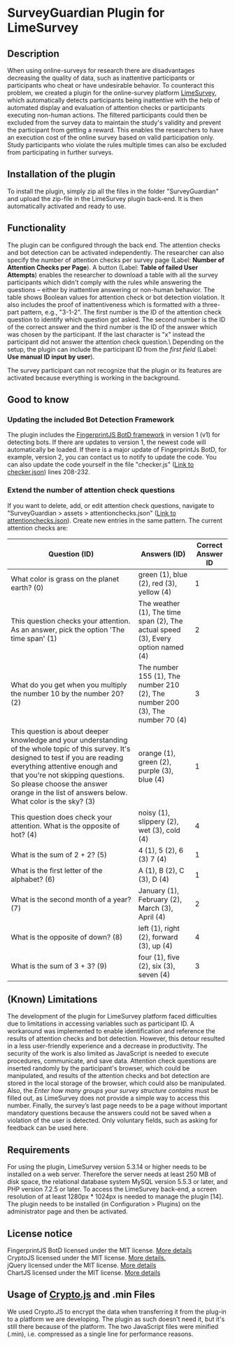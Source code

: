 
# SurveyGuardian Plugin for LimeSurvey 

## Description
When using online-surveys for research there are disadvantages decreasing the quality of data, such as inattentive participants or participants who cheat or have undesirable behavior.
To counteract this problem, we created a plugin for the online-survey platform [LimeSurvey](https://www.limesurvey.org/), which automatically detects participants being inattentive with the help of automated display and evaluation of attention checks or participants executing non-human actions. The filtered participants could then be excluded from the survey data to maintain the study's validity and prevent the participant from getting a reward. This enables the researchers to have an execution cost of the online survey based on valid participation only. Study participants who violate the rules multiple times can also be excluded from participating in further surveys.


## Installation of the plugin
To install the plugin, simply zip all the files in the folder "SurveyGuardian" and upload the zip-file in the LimeSurvey plugin back-end. It is then automatically activated and ready to use.

## Functionality
The plugin can be configured through the back end. The attention checks and bot detection can be activated independently. 
The researcher can also specify the number of attention checks per survey page (Label: **Number of Attention Checks per Page**). 
A button (Label: **Table of failed User Attempts**) enables the researcher to download a table with all the survey participants which didn't comply with the rules while answering the questions – either by inattentive answering or non-human behavior. The table shows Boolean values for attention check or bot detection violation. It also includes the proof of inattentiveness which is formatted with a three-part pattern, e.g., "3-1-2". The first number is the ID of the attention check question to identify which question got asked. The second number is the ID of the correct answer and the third number is the ID of the answer which was chosen by the participant. If the last character is "x" instead the participant did not answer the attention check question.\\
Depending on the setup, the plugin can include the participant ID from the _first field_ (Label: **Use manual ID input by user**).

The survey participant can not recognize that the plugin or its features are activated because everything is working in the background.

## Good to know

### Updating the included Bot Detection Framework
The plugin includes the [FingerprintJS BotD framework](https://github.com/fingerprintjs/BotD) in version 1 (v1) for detecting bots.
If there are updates to version 1, the newest code will automatically be loaded. If there is a major update of FingerprintJs BotD, for example, version 2, you can contact us to notify to update the code. You can also update the code yourself in the file "checker.js" ([Link to checker.json](https://github.com/SurveyGuardian/SurveyGuardian/blob/master/SurveyGuardian/assets/checker.js)) lines 208-232. 

### Extend the number of attention check questions
If you want to delete, add, or edit attention check questions, navigate to "SurveyGuardian > assets > attentionchecks.json" ([Link to attentionchecks.json](https://github.com/SurveyGuardian/SurveyGuardian/blob/master/SurveyGuardian/assets/attentionchecks.json)). Create new entries in the same pattern. The current attention checks are:

| **Question (ID)**                                                                                                                                                                                                                                                                                          | **Answers (ID)**                                                                 | **Correct Answer ID** |
|------------------------------------------------------------------------------------------------------------------------------------------------------------------------------------------------------------------------------------------------------------------------------------------------------------|----------------------------------------------------------------------------------|-----------------------|
| What color is grass on the planet earth? (0)                                                                                                                                                                                                                                                               | green (1), blue (2), red (3), yellow (4)                                         | 1                     |
| This question checks your attention. As an answer, pick the option 'The time span' (1)                                                                                                                                                                                                                     | The weather (1), The time span (2), The actual speed (3), Every option named (4) | 2                     |
| What do you get when you multiply the number 10 by the number 20? (2)                                                                                                                                                                                                                                      | The number 155 (1), The number 210 (2), The number 200 (3), The number 70 (4)    | 3                     |
| This question is about deeper knowledge and your understanding of the whole topic of this survey. It's designed to test if you are reading everything attentive enough and that you're not skipping questions. So please choose the answer orange in the list of answers below. What color is the sky? (3) | orange (1), green (2), purple (3), blue (4)                                      | 1                     |
| This question does check your attention. What is the opposite of hot? (4)                                                                                                                                                                                                                                  | noisy (1), slippery (2), wet (3), cold (4)                                       | 4                     |
| What is the sum of 2 + 2? (5)                                                                                                                                                                                                                                                                              | 4 (1), 5 (2), 6 (3) 7 (4)                                                        | 1                     |
| What is the first letter of the alphabet? (6)                                                                                                                                                                                                                                                              | A (1), B (2), C (3), D (4)                                                       | 1                     |
| What is the second month of a year? (7)                                                                                                                                                                                                                                                                    | January (1), February (2), March (3), April (4)                                  | 2                     |
| What is the opposite of down? (8)                                                                                                                                                                                                                                                                          | left (1), right (2), forward (3), up (4)                                         | 4                     |
| What is the sum of 3 + 3? (9)                                                                                                                                                                                                                                                                              | four (1), five (2), six (3), seven (4)                                           | 3                     |





## (Known) Limitations
The development of the plugin for LimeSurvey platform faced difficulties due to limitations in accessing variables such as participant ID. A workaround was implemented to enable identification and reference the results of attention checks and bot detection. However, this detour resulted in a less user-friendly experience and a decrease in productivity. The security of the work is also limited as JavaScript is needed to execute procedures, communicate, and save data. Attention check questions are inserted randomly by the participant's browser, which could be manipulated, and results of the attention checks and bot detection are stored in the local storage of the browser, which could also be manipulated.
Also, the _Enter how many groups your survey structure contains_ must be filled out, as LimeSurvey does not provide a simple way to access this number. 
Finally, the survey’s last page needs to be a page without important mandatory questions because the answers could not be saved when a violation of the user is detected. Only voluntary fields, such as asking for feedback can be used here. 

## Requirements
For using the plugin, LimeSurvey version 5.3.14 or higher needs to be installed on a web server. Therefore the server needs at least 250 MB of disk space, the relational database system MySQL version 5.5.3 or later, and PHP version 7.2.5 or later. To access the LimeSurvey back-end, a screen resolution of at least 1280px * 1024px is needed to manage the plugin [14]. The plugin needs to be installed (in Configuration > Plugins) on the administrator page and then be activated.

## License notice
FingerprintJS BotD licensed under the MIT license. <a href="https://github.com/fingerprintjs/BotD/blob/main/LICENSE">More details</a><br>
CryptoJS licensed under the MIT license. <a href="https://github.com/brix/crypto-js/blob/develop/LICENSE">More details.</a><br>
jQuery licensed under the MIT license. <a href="https://github.com/jquery/jquery/blob/main/LICENSE.txt">More details</a><br>
ChartJS licensed under the MIT license. <a href="https://github.com/chartjs/Chart.js/blob/master/LICENSE.md">More details</a>


## Usage of [Crypto.js](https://hondahelix120.medium.com/a-brief-explanation-of-crypto-js-1b84845ef8f5) and .min Files
We used Crypto.JS to encrypt the data when transferring it from the plug-in to a platform we are developing. The plugin as such doesn't need it, but it's still there because of the platform.
The two JavaScript files were minified (.min), i.e. compressed as a single line for performance reasons.

